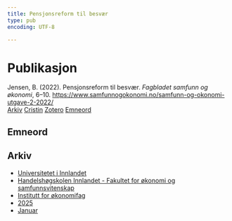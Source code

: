```yaml
---
title: Pensjonsreform til besvær
type: pub
encoding: UTF-8

---
```

<h1>Publikasjon</h1>
<article id="csl-bib-container-3A7X3Y55" class="csl-bib-container">
  <div class="csl-bib-body"> <div class="csl-entry">Jensen, B. (2022). Pensjonsreform til besvær. <i>Fagbladet samfunn og økonomi</i>, 6–10. <a href="https://www.samfunnogokonomi.no/samfunn-og-okonomi-utgave-2-2022/">https://www.samfunnogokonomi.no/samfunn-og-okonomi-utgave-2-2022/</a></div> </div>
  <div class="csl-bib-buttons">
    <a href="#taxonomy-article-3A7X3Y55" alt="archive" class="csl-bib-button">Arkiv</a>
    <a href="https://app.cristin.no/results/show.jsf?id=2348490" alt="Cristin" class="csl-bib-button">Cristin</a>
    <a href="http://zotero.org/groups/5881554/items/3A7X3Y55" alt="Zotero" class="csl-bib-button">Zotero</a>
    <a href="#keywords-article-3A7X3Y55" alt="keywords" class="csl-bib-button">Emneord</a>
  </div>
  <div id="csl-bib-meta-container-3A7X3Y55"></div>
</article>
<div id="csl-bib-meta-3A7X3Y55" class="csl-bib-meta">
  <article id="keywords-article-3A7X3Y55" class="keywords-article">
    <h1>Emneord</h1>
    
  </article>
  <article id="taxonomy-article-3A7X3Y55" class="taxonomy-article">
    <h1>Arkiv</h1>
    <ul>
      <li><a href="{{< params subfolder >}}nn/archive/?key=3DCRN523">Universitetet i Innlandet</a></li>
      <li><a href="{{< params subfolder >}}nn/archive/?key=DU8Q9LN9">Handelshøgskolen Innlandet - Fakultet for økonomi og samfunnsvitenskap</a></li>
      <li><a href="{{< params subfolder >}}nn/archive/?key=3IQA89I8">Institutt for økonomifag</a></li>
      <li><a href="{{< params subfolder >}}nn/archive/?key=7XFLPQNF">2025</a></li>
      <li><a href="{{< params subfolder >}}nn/archive/?key=GN22DUGA">Januar</a></li>
    </ul>
  </article>
</div>
